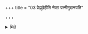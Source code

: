 +++
title = "03 प्रेह्युदेहीति नेष्टा पत्नीमुदानयति"

+++

<details><summary>थिते</summary>

प्रेह्युदेहीति नेष्टा पत्नीमुदानयति । एह्युदेहीति वा । पान्नेजनीं स्थालीं धारयमाणम् ३
</details>

